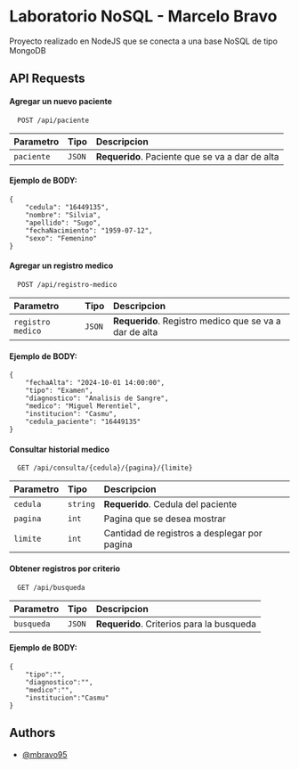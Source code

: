 
# Laboratorio NoSQL - Marcelo Bravo

Proyecto realizado en NodeJS que se conecta a una base NoSQL de tipo MongoDB


## API Requests

#### Agregar un nuevo paciente

```http
  POST /api/paciente
```

| Parametro | Tipo     | Descripcion                |
| :-------- | :------- | :------------------------- |
| `paciente` | `JSON` | **Requerido**. Paciente que se va a dar de alta |

#### Ejemplo de BODY:

```
{
    "cedula": "16449135",
    "nombre": "Silvia",
    "apellido": "Sugo",
    "fechaNacimiento": "1959-07-12",
    "sexo": "Femenino"
}
```


#### Agregar un registro medico

```http
  POST /api/registro-medico
```

| Parametro | Tipo     | Descripcion                |
| :-------- | :------- | :------------------------- |
| `registro medico` | `JSON` | **Requerido**. Registro medico que se va a dar de alta |

#### Ejemplo de BODY:

```
{
    "fechaAlta": "2024-10-01 14:00:00",
    "tipo": "Examen",
    "diagnostico": "Analisis de Sangre",
    "medico": "Miguel Merentiel",
    "institucion": "Casmu",
    "cedula_paciente": "16449135"
}
```


#### Consultar historial medico

```http
  GET /api/consulta/{cedula}/{pagina}/{limite}
```

| Parametro | Tipo     | Descripcion                       |
| :-------- | :------- | :-------------------------------- |
| `cedula`      | `string` | **Requerido**. Cedula del paciente |
| `pagina`      | `int` | Pagina que se desea mostrar |
| `limite`      | `int` | Cantidad de registros a desplegar por pagina |


#### Obtener registros por criterio

```http
  GET /api/busqueda
```

| Parametro | Tipo     | Descripcion                       |
| :-------- | :------- | :-------------------------------- |
| `busqueda`      | `JSON` | **Requerido**. Criterios para la busqueda |

#### Ejemplo de BODY:

```
{
    "tipo":"", 
    "diagnostico":"", 
    "medico":"", 
    "institucion":"Casmu"
}
```





## Authors

- [@mbravo95](https://github.com/mbravo95)

